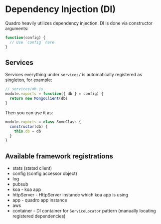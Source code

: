 # Dependency Injection (DI)

Quadro heavily utilizes dependency injection. DI is done via constructor arguments:

```js
function(config) {
  // Use `config` here
}
```

## Services

Services everything under `services/` is automatically registered as singleton, for example:

```js
// services/db.js
module.exports = function({ db } = config) {
  return new MongoClient(db)
}
```

Then you can use it as:

```js
module.exports = class SomeClass {
  constructor(db) {
    this.db = db
  }
}
```

## Available framework registrations

- stats (statsd client)
- config (config accessor object)
- log
- pubsub
- koa - koa app
- httpServer - HttpServer instance which koa app is using
- app - quadro app instance
- aws
- container - DI container for `ServiceLocator` pattern (manually locating registered dependencies)
